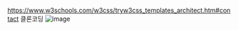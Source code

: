 https://www.w3schools.com/w3css/tryw3css_templates_architect.htm#contact 
클론코딩
![image](https://github.com/user-attachments/assets/5f75cc65-34d1-496d-86c7-79d51a158a1e)


